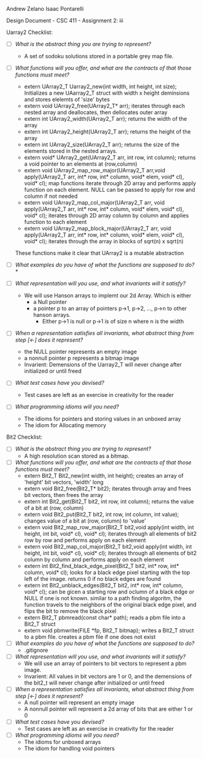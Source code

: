 Andrew Zelano
Isaac Pontarelli

Design Document   -   CSC 411   -    Assignment 2: iii

Uarray2 Checklist:

- [ ] *What is the abstract thing you are trying to represent?*
	- A set of sodoku solutions stored in a portable grey map file.
- [ ] *What functions will you offer, and what are the contracts of that those functions must meet?* 
	* extern UArray2\_T Uarray2\_new(int width, int height, int size); Initializes a new UAarray2\_T struct with width x height deminsions and stores elelemts of 'size' bytes
	* extern void UArray2\_free(UArray2\_T\* arr); iterates through each nested array and deallocates, then dellocates outer array
	* extern int UArray2\_width(UArray2\_T arr); returns the width of the array
	* extern int UArray2\_height(UArray2\_T arr); returns the height of the array
	* extern int UArray2\_size(UArray2\_T arr); returns the size of the elements stored in the nested arrays. 
	* extern void\* UArray2\_get(UArray2\_T arr, int row, int column); returns a void pointer to an elements at (row,column)
	* extern void UArray2\_map\_row\_major(UArray2\_T arr,void apply(UArray2\_T arr, int\* row, int\* column, void\* elem, void\* cl), void\* cl); map functions iterate through 2D array and performs apply function on each element. NULL can be passed  to apply for row and column if not needed
	*  extern void UArray2\_map\_col\_major(UArray2\_T arr, void apply(UArray2\_T arr, int\* row, int\* column, void\* elem, void\* cl), void\* cl); iterates through 2D array column by column and applies function to each element
	* extern void UArray2\_map\_block\_major(UArray2\_T arr, void apply(UArray2\_T arr, int\* row, int\* column, void\* elem, void\* cl), void\* cl); iterates through the array in blocks of sqrt(n) x sqrt(n)

	These functions make it clear that UArray2 is a mutable abstraction

- [ ] *What examples do you have of what the functions are supposed to do?*
	* 
- [ ] *What representation will you use, and what invariants will it satisfy?*
	* We will use Hanson arrays to implemt our 2d Array. Which is either
		* a Null pointer
		* a pointer p to an array of pointers p->1, p->2, ..., p->n to other hanson arrays.
			* Either p->1 is null or p->1 is of size n where n is the width    
- [ ] *When a representation satisfies all invariants, what abstract thing from
step [<-] does it represent?* 
	* the NULL pointer represents an empty image
	* a nonnull pointer p represents a bitmap image
    * Invarient: Demensions of the Uarray2\_T will never change after initialized or until freed
- [ ] *What test cases have you devised?*
	* Test cases are left as an exercise in creativity for the reader
- [ ] *What programming idioms will you need?*
	* The idioms for pointers and storing values in an unboxed array
	* The idiom for Allocating memory
	

Bit2 Checklist:

- [ ] 	*What is the abstract thing you are trying to represent?*
	* A high resolution scan stored as a bitmap.
- [ ] *What functions will you offer, and what are the contracts of that those
functions must meet?* 
    * extern Bit2\_T Bit2\_new(int width, int height); creates an array of 'height' bit vectors, 'width' long
    * extern void Bit2\_free(Bit2\_T\* bit2); iterates through array and frees bit vectors, then frees the array
    * extern int Bit2\_get(Bit2\_T bit2, int row, int column); returns the value of a bit at (row, column)
    * extern void Bit2\_put(Bit2\_T bit2, int row, int column, int value); changes value of a bit at (row, column) to 'value'
    * extern void Bit2\_map\_row\_major(Bit2\_T bit2,void apply(int width, int height, int bit, void\* cl), void\* cl); iterates through all elements of bit2 row by row and performs apply on each element
    * extern void Bit2\_map\_col\_major(Bit2\_T bit2,void apply(int width, int height, int bit, void\* cl), void\* cl); iterates through all elements of bit2 column by column and performs apply on each element
    * extern int Bit2\_find\_black\_edge\_pixel(Bit2\_T bit2, int\* row, int\* column, void\* cl); looks for a black edge pixel starting with the top left of the image. returns 0 if no black edges are found
    * extern int Bit2\_unblack\_edges(Bit2\_T bit2, int\* row, int\* column, void\* cl); can be gicen a starting row and oclumn of a black edge or NULL if one is not known. similar to a path finding algoritm,
the function travels to the neighbors of the original black edge pixel, and flips the bit to remove the black pixel
    * extern Bit2\_T pbmread(const char\* path); reads a pbm file into a Bit2\_T struct
    * extern void pbmwrite(FILE \*fp, Bit2\_T bitmap); writes a Bit2\_T struct to a pbm file. creates a pbm file if one does not exist
- [ ] *What examples do you have of what the functions are supposed to do?*
    * .gitignore
- [ ] *What representation will you use, and what invariants will it satisfy?*
    * We will use an array of pointers to bit vectors to represent a pbm image.
    * Invarient: All values in bit vectors are 1 or 0, and the demensions of the bit2\_t will never change after initialized or until freed
- [ ] *When a representation satisfies all invariants, what abstract thing from
step [<-] does it represent?*
	* A null pointer will represent an empty image
	* A nonnull pointer will represent a 2d array of bits that are either 1 or 0
- [ ] *What test cases have you devised?*
    * Test cases are left as an exercise in creativity for the reader
- [ ] *What programming idioms will you need?*
	* The idioms for unboxed arrays
	* The idiom for handling void pointers

